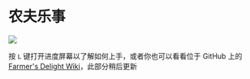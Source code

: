 # 农夫乐事

![](https://i.imgur.com/wqSocVR.png)

按 `L` 键打开进度屏幕以了解如何上手，或者你也可以看看位于 GitHub 上的 [Farmer's Delight Wiki](https://github.com/vectorwing/FarmersDelight/wiki/Getting-Started)，此部分稍后更新
